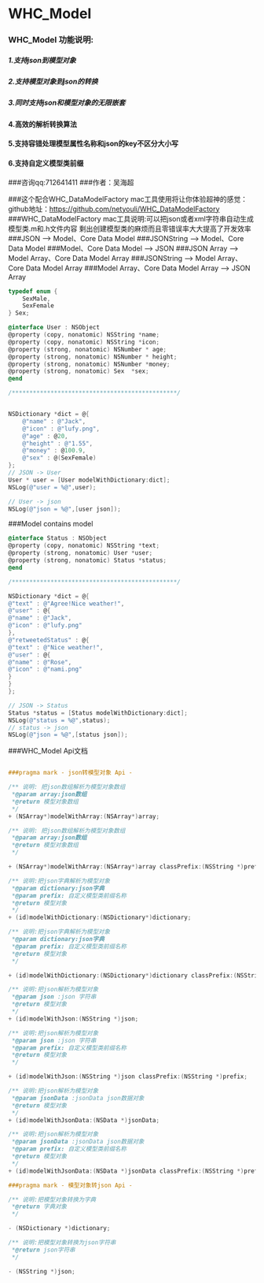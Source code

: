 # WHC_Model
### WHC_Model 功能说明:
##### 1.支持json到模型对象
##### 2.支持模型对象到json的转换
##### 3.同时支持json和模型对象的无限嵌套
#### 4.高效的解析转换算法
#### 5.支持容错处理模型属性名称和json的key不区分大小写
#### 6.支持自定义模型类前缀

###咨询qq:712641411
###作者：吴海超


###这个配合WHC_DataModelFactory mac工具使用将让你体验超神的感觉：github地址：https://github.com/netyouli/WHC_DataModelFactory
###WHC_DataModelFactory mac工具说明:可以把json或者xml字符串自动生成模型类.m和.h文件内容
剩出创建模型类的麻烦而且零错误率大大提高了开发效率
###JSON --> Model、Core Data Model
###JSONString --> Model、Core Data Model
###Model、Core Data Model --> JSON
###JSON Array --> Model Array、Core Data Model Array
###JSONString --> Model Array、Core Data Model Array
###Model Array、Core Data Model Array --> JSON Array

```Objective-C
typedef enum {
    SexMale,
    SexFemale
} Sex;

@interface User : NSObject
@property (copy, nonatomic) NSString *name;
@property (copy, nonatomic) NSString *icon;
@property (strong, nonatomic) NSNumber * age;
@property (strong, nonatomic) NSNumber * height;
@property (strong, nonatomic) NSNumber *money;
@property (strong, nonatomic) Sex  *sex;
@end

/***********************************************/


NSDictionary *dict = @{
    @"name" : @"Jack",
    @"icon" : @"lufy.png",
    @"age" : @20,
    @"height" : @"1.55",
    @"money" : @100.9,
    @"sex" : @(SexFemale)
};
// JSON -> User
User * user = [User modelWithDictionary:dict];
NSLog(@"user = %@",user);

// User -> json
NSLog(@"json = %@",[user json]);

```


###Model contains model

```Objective-C
@interface Status : NSObject
@property (copy, nonatomic) NSString *text;
@property (strong, nonatomic) User *user;
@property (strong, nonatomic) Status *status;
@end

/***********************************************/

NSDictionary *dict = @{
@"text" : @"Agree!Nice weather!",
@"user" : @{
@"name" : @"Jack",
@"icon" : @"lufy.png"
},
@"retweetedStatus" : @{
@"text" : @"Nice weather!",
@"user" : @{
@"name" : @"Rose",
@"icon" : @"nami.png"
}
}
};

// JSON -> Status
Status *status = [Status modelWithDictionary:dict];
NSLog(@"status = %@",status);
// status -> json
NSLog(@"json = %@",[status json]);

```
###WHC_Model Api文档

```Objective-C

###pragma mark - json转模型对象 Api -

/** 说明: 把json数组解析为模型对象数组
 *@param array:json数组
 *@return 模型对象数组
 */
+ (NSArray*)modelWithArray:(NSArray*)array;

/** 说明: 把json数组解析为模型对象数组
 *@param array:json数组
 *@return 模型对象数组
 */

+ (NSArray*)modelWithArray:(NSArray*)array classPrefix:(NSString *)prefix;

/** 说明:把json字典解析为模型对象
 *@param dictionary:json字典
 *@param prefix: 自定义模型类前缀名称
 *@return 模型对象
 */
+ (id)modelWithDictionary:(NSDictionary*)dictionary;

/** 说明:把json字典解析为模型对象
 *@param dictionary:json字典
 *@param prefix: 自定义模型类前缀名称
 *@return 模型对象
 */

+ (id)modelWithDictionary:(NSDictionary*)dictionary classPrefix:(NSString *)prefix;

/** 说明:把json解析为模型对象
 *@param json :json 字符串
 *@return 模型对象
 */
+ (id)modelWithJson:(NSString *)json;

/** 说明:把json解析为模型对象
 *@param json :json 字符串
 *@param prefix: 自定义模型类前缀名称
 *@return 模型对象
 */

+ (id)modelWithJson:(NSString *)json classPrefix:(NSString *)prefix;

/** 说明:把json解析为模型对象
 *@param jsonData :jsonData json数据对象
 *@return 模型对象
 */
+ (id)modelWithJsonData:(NSData *)jsonData;

/** 说明:把json解析为模型对象
 *@param jsonData :jsonData json数据对象
 *@param prefix: 自定义模型类前缀名称
 *@return 模型对象
 */
+ (id)modelWithJsonData:(NSData *)jsonData classPrefix:(NSString *)prefix;

###pragma mark - 模型对象转json Api -

/** 说明:把模型对象转换为字典
 *@return 字典对象
 */

- (NSDictionary *)dictionary;

/** 说明:把模型对象转换为json字符串
 *@return json字符串
 */

- (NSString *)json;
```
